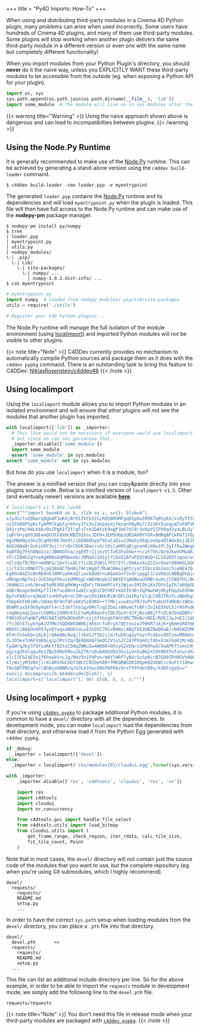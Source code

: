 +++
title = "Py4D Imports: How-To"
+++

When using and distributing third-party modules in a Cinema 4D Python plugin,
many problems can arise when used incorrectly. Some users have hundreds of
Cinema 4D plugins, and many of them use third-party modules. Some plugins will
stop working when another plugin delivers the same third-party module in a
different version or even one with the same name but completely different
functionality!

When you import modules from your Python Plugin's directory, you should
**never** do it the naive way, unless you EXPLICITLY WANT these third-party
modules to be accessible from the outside (eg. when exposing a Python API
for your plugin).

```python
import os, sys
sys.path.append(os.path.join(os.path.dirname(__file__), 'lib'))
import some_module  # The module will live on in sys.modules after the plugin finished loading
```

{{< warning title="Warning" >}}
  Using the naive approach shown above is dangerous and can lead to
  incompatibilties between plugins.
{{< /warning >}}

## Using the Node.Py Runtime

It is generally recommended to make use of the [Node.Py] runtime. This can
be achieved by generating a stand-alone version using the `c4ddev build-loader`
command.

    $ c4ddev build-loader -cmo loader.pyp -e myentrypoint

The generated `loader.pyp` contains the [Node.Py] runtime and its dependencies
and will load `myentrypoint.py` when the plugin is loaded. This file will then
have full access to the Node.Py runtime and can make use of the **nodepy-pm**
package manager.

  [Node.Py]: https://github.com/nodepy/nodepy

    $ nodepy-pm install py/numpy
    $ tree
    | loader.pyp
    | myentrypoint.py
    | utils.py
    | nodepy_modules/
    \-| .pip/
      \-| Lib/
        \-| site-packages/
          \-| numpy/ ...
            | numpy-1.9.2.dist-info/ ...
    $ cat myentrypoint

```python
# myentrypoint.py
import numpy  # loaded from nodepy_modules/.pip/Lib/site-packages
utils = require('./utils')

# Register your C4D Python plugins ...
```

The Node.Py runtime will manage the full isolation of the module environment
(using [localimport][]) and imported Python modules will not be visible to
other plugins.

{{< note title="Note" >}}
C4DDev currently provides no mechanism to automatically compile Python sources
and package them as it does with the `c4ddev pypkg` command. There is an
outstanding task to bring this feature to C4DDev:
[NiklasRosenstein/c4ddev#8](https://github.com/NiklasRosenstein/c4ddev/issues/8)
{{< /note >}}

## Using localimport

  [localimport]: https://github.com/NiklasRosenstein/py-localimport

Using the `localimport` module allows you to import Python modules in an
isolated environment and will ensure that other plugins will not see the
modules that another plugin has imported.

```python
with localimport(['lib']) as _importer:
  # This line would not be necessary if everyone would use localimport,
  # but since we can not garuantee that...
  _importer.disable(['some_module'])
  import some_module
  assert 'some_module' in sys.modules
assert 'some_module' not in sys.modules
```

But how do you use `localimport` when it is a module, too?

The answer is a minified version that you can copy&paste directly into your
plugins source code. Below is a minified version of `localimport-v1.5`. Other
(and eventually newer) versions are available [**here**][1].

  [1]: https://gist.github.com/NiklasRosenstein/f5690d8f36bbdc8e5556

```python
# localimport-v1.5_b64_lw=99
exec("""import base64 as b, zlib as z; s={}; blob=b"\
eJydGctu20bwrq8gkAPJmKXjBr0IZVCkSIGiRQ5B0UMFgqDIpbw1RRK7q9SykX/vzOyTItU4vVjL3ZnZeT/W/DiNQkXNOJ2zQz/\
us1Fm08PhpHifybPMlKgbtq+bh+yJTx3v2abpaymjfmzqnhNyMu7/Zo1Kt5uoquqTuh9FVRXxR/4AkNGnUbJBKsaH6Efh1gMd/n\
Q41rzPm/H4Lkbkz0xIPg6IfZf/gFvT+e1DAXzk9ogP3bh7U74r3sKpVIIPh0qdJyaLBL6ylHcaKWK9ZMm+lkwDZekmahkcAgWuq\
iqRrO+yqVb38EewQVUtF8XHcWBZO1bscJDFH+JEH5O6pzUKGAH9YVSRx8HNqBP1kRGf1YEp+kru0ryrUKV1LxEGMOOqQhVWVRyB\
OgiM0ANyxShz5CqH9YBk7He9l/ibENbOUypTkCxCaQiu2JWaSy45qLoeGpaQlAQx0xjJE2kk/IuI3Shop8K7kUn82Br2UXDLDpf\
AUOJANa0r2okiUXPJoj/r/sQ+CDGKJBasrxX/zOiCaH9SgBjgxanRi6Hv1PL3yIfEw2Weg80q/DCKI+ltDuj0ldfTxIb24hjkMF\
6gBfDg7FEhONo1xz/JBWOGSha/zgE9Tr11jkzVlTeR3hvbUw+++/zF7hh/0z92kw9VMw4K7i5+AW9i1pVBCUwYXyYLKHHWxtJRD\
YFcCSbHk2gY+eAgW96oAqM9bxmbcJHMoHJiH1ytYcBs81AfwFEQtWUQ+IL542KOtzgne/w3SKGdcg2VPTZsUtGvJAj5zDYQAON0\
nSlzQoTB/RUrnmONFG/1bxYvsOLtYisDLDSWjLfPX7IYl/EWAxxXu22Zxc6eet990mGL8QGWNdg6oRrnMUgrmxm5gb+kcH5n9sN\
LirlX3czON6T7S/pG38GOCfkHds7AFzHgQ7/MuWJHmejgRt/yat15EcsdoJeU/SzeNE4JbJLjGEv+xs7ajBOUDwpBD68JwIdOXU\
Eg6Ox6mZScWnR04nk34MFLwhKoQliaxGQU8rnu8bakG+YJxdripgglJ/uVK6oLNBBqDkQiCBmhd5qML1jHHwvAzgWkM8UVVLckz\
uMUqpvNpfe1rJUSSUgY6kuikdMMqgCxW8VWnpb1C8WSEfqAHBwuUUMBreuXzjC5BQfHI/Bwr1hxtSQEyPQHarWq0pWshuUVtgVT\
J6HN61Lco6/WrwE5qMEXREgMXWg+nQbFj7bUmHPCoYzJWiov1MIQh1KnZOtn1pZh7aN9pGDdb+YLWoUBwbCspIY0BqdzExuozkH\
oUDrBonpo9ebKpT71lK7uLmDnV1wWIcsgbiCDthKFrkbVIV36+ZqPAwhWjHGyFQq2oEGhWgwuG/qdaVwyDAZbbZFxC0+iw3VOGm\
Bpf+K9Alvrq3WaDlsnHUhy6rnCIMruwjDSIAHnRiNrDFLUaIRylVlqLC0BJ7RxYLzNbUbgfDOZdLLhsiJHcWdZ4DdpGI2z7Hglv\
Ybbp6kF90jWk/SKHdcBF0nfdFukKVSz03K6++77Mkjxvw4te7RJ3uPYYu0sUTmNhN/zBDozbpjRApTSqEobTx9klxzelShuKL0L\
8bWMtyx5F9k0yHq6fl4rcIs6flk91gv6MsT/q5ZbmisNRvmCfvBF/Zn1kEXXVC5JrHSPedOzWiTpy4BXfNi0b+TBK22hVfd6o6w\
roqNmyoqLQaorLhBRbz2XNMr67LCYwMyB9anFvIQk3GxVrdJYjBsuN8jTfnZL0JDomDBFcl4yw7HAdTNz4SR4NkxMYQX1wxxCec\
F0KSXKsPqHQ7yMUC08TzEMaDDbd5PrzzjGftbzgbTAhtORCTRkN/nREE/RDEJJpJnE2i1d84LnVTcU8fObL6+e777EOVA+1srfS\
7fc3OlE7LybYpA1UTMeJ5QD6WSGWBbjkRknrfu8ryX7QEtouiwJ99KRTzAjK+g8mmSR8YmBggTpYJ3EryxpHLnx8N2bLR4TzG5L\
W6UXrzA6EHxKPOJysEYwqxaNOGtoLx8JnOVI7HSzRHNzcABgTEKZmBZBwQ0aB/cN4SWZUMkbewu52yIv2KcVimjvuV/JJckMQXc\
kF4nfn5ebb+1AL6jrQAmANc8wgjl+EeSJT5UJjid/EuEKug2yYnyrPcAEos0DTzmuMBOQnaflI8ZrouJLFYI9ERiQ1CArEPR6NZ\
2L2D5kxTdAFSSRbLqJp3PsYZqrQE0ANV6FGmOtZV1uSJTJd7PXGmXzTAh+XJmlboK1M/mQZYdDYWH/4tMvFpByiwap25auTgIzA\
FpGWrqJby3fOYidAktfB2teCDdqZWNuIw4W06R+OXxyGZxEN/xSPHXhwGCVaAPKftsmvLNjgs1QidXM+7r9Sy/t+2v+ey0OzGjM\
pgisgdFmlqqu8e1ZBo590oFMou2k27KrvDubXNSO5U3Gv1LU+EuBm2+CHtN0Xfnfonureh2/u0W+fEzR2x9DUpB9fsJExhvo0u7\
x1cI2FbZ4E5e1fKhswbV+L1g/M4z5niP4Pse/mAYlWRf7yBd/SxSpNicBJGD0IPnNSVh06Wahr0G2TeOvE6DOtWGLEDwj68OrD8\
k7/WxjyM3VBnjlrKcARVXmCUQf30CCC8ZQehB9+fMKQBWGUKSRQpH9ZUEWCicUuFt718XwsIXpIQzLr0040XH5nvW/5p7l4LN5F\
f0sGBTPNtqfo+l8hBjoOBNRcq/UJLe3twcQ9bTHf6bc9rxTY9fderB0s/kXDFzgoQ=="
exec(z.decompress(b.b64decode(blob)), s)
localimport=s["localimport"]; del blob, b, z, s;""")
```

## Using localimport + pypkg

If you're using [`c4ddev pypkg`](cli#pypkg) to package additional Python
modules, it is common to have a `devel/` directory with all the dependencies.
In development mode, you can make `localimport` load the dependencies from
that directory, and otherwise load it from the Python Egg generated with
`c4ddev pypkg`.

```python
if _debug:
  _importer = localimport(['devel'])
else:
  _importer = localimport('res/modules{0}/cloudui.egg'.format(sys.version[:3]))

with _importer:
    _importer.disable(['res', 'c4dtools', 'cloudui', 'res', 'nr'])

    import res
    import c4dtools
    import cloudui
    import nr.concurrency

    from c4dtools.gui import handle_file_select
    from c4dtools.utils import load_bitmap
    from cloudui.utils import (
        get_frame_range, check_region, iter_rdata, calc_tile_size,
        fit_tile_count, Point
    )
```

Note that in most cases, the `devel/` directory will not contain just the
source code of the modules that you want to use, but the complete repository
(eg. when you're using Git submodules, which I highly recommend).

    devel/
      requests/
        requests/
        README.md
        setup.py
        ...

In order to have the correct `sys.path` setup when loading modules from the
`devel/` directory, you can place a `.pth` file into that directory.

    devel/
      devel.pth       <<
      requests/
        requests/
        README.md
        setup.py
      ...

This file can list an additional include directory per line. So for the above
example, in order to be able to import the `requests` module in development mode,
we simply add the following line to the `devel.pth` file.

    requests/requests

{{< note title="Note" >}}
  You don't need this file in release mode when your third-party modules
  are packaged with [`c4ddev pypkg`](cli#pypkg).
{{< /note >}}

